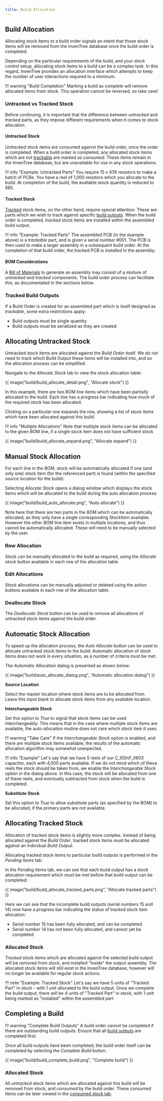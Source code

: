 ```yaml
---
title: Build Allocation
---
```


## Build Allocation

Allocating stock items to a build order signals an intent that those stock items will be removed from the InvenTree database once the build order is completed.

Depending on the particular requirements of the build, and your stock control setup, allocating stock items to a build can be a complex task. In this regard, InvenTree provides an allocation interface which attempts to keep the number of user interactions required to a minimum.

!!! warning "Build Completion"
    Marking a build as *complete* will remove allocated items from stock. This operation cannot be reversed, so take care!

### Untracked vs Tracked Stock

Before continuing, it is important that the difference between *untracked* and *tracked* parts, as they impose different requirements when it comes to stock allocation.

#### Untracked Stock

*Untracked* stock items are consumed against the build order, once the order is completed. When a build order is completed, any allocated stock items which are not [trackable](../part/trackable.md) are marked as *consumed*. These items remain in the InvenTree database, but are unavailable for use in any stock operations.

!!! info "Example: Untracked Parts"
    You require 15 x 47K resistors to make a batch of PCBs. You have a reel of 1,000 resistors which you allocate to the build. At completion of the build, the available stock quantity is reduced to 985.

#### Tracked Stock

[Tracked](../part/trackable.md) stock items, on the other hand, require special attention. These are parts which we wish to track against specific [build outputs](./output.md). When the build order is completed, *tracked* stock items are installed *within* the assembled build output.

!!! info "Example: Tracked Parts"
    The assembled PCB (in the example above) is a *trackable* part, and is given a serial number #001. The PCB is then used to make a larger assembly in a subsequent build order. At the completion of that build order, the tracked PCB is *installed* in the assembly.

#### BOM Considerations

A [Bill of Materials](./bom.md) to generate an assembly may consist of a mixture of *untracked* and *tracked* components. The build order process can facilitate this, as documentated in the sections below.

### Tracked Build Outputs

If a Build Order is created for an assembled part which is itself designed as *trackable*, some extra restrictions apply:

- Build outputs must be single quantity
- Build outputs must be serialized as they are created

## Allocating Untracked Stock

Untracked stock items are allocated against the *Build Order* itself. We do not need to track which *Build Output* these items will be installed into, and so the allocation process can be simplified.

Navigate to the *Allocate Stock* tab to view the stock allocation table:

{{ image("build/build_allocate_detail.png", "Allocate stock") }}

In this example, there are two BOM line items which have been partially allocated to the build. Each line has a progress bar indicating how much of the required stock has been allocated.

Clicking on a particular row expands the row, showing a list of stock items which have been allocated against this build.

!!! info "Multiple Allocations"
    Note that multiple stock items can be allocated to the given BOM line, if a single stock item does not have sufficient stock

{{ image("build/build_allocate_expand.png", "Allocate expand") }}

## Manual Stock Allocation

For each line in the BOM, stock will be automatically allocated if one (and only one) stock item (for the referenced part) is found (within the specified *source location* for the build):

Selecting *Allocate Stock* opens a dialog window which displays the stock items which will be allocated to the build during the auto allocation process:

{{ image("build/build_auto_allocate.png", "Auto allocate") }}

Note here that there are two parts in the BOM which can be automatically allocated, as they only have a single corresponding StockItem available.
However the other BOM line item exists in multiple locations, and thus cannot be automatically allocated. These will need to be manually selected by the user.

### Row Allocation

Stock can be manually allocated to the build as required, using the *Allocate stock* button available in each row of the allocation table

### Edit Allocations

Stock allocations can be manually adjusted or deleted using the action buttons available in each row of the allocation table.

### Deallocate Stock

The *Deallocate Stock* button can be used to remove all allocations of untracked stock items against the build order.

## Automatic Stock Allocation

To speed up the allocation process, the *Auto Allocate* button can be used to allocate untracked stock items to the build. Automatic allocation of stock items does not work in every situation, as a number of criteria must be met.

The *Automatic Allocation* dialog is presented as shown below:

{{ image("build/auto_allocate_dialog.png", "Automatic allocation dialog") }}

**Source Location**

Select the master location where stock items are to be allocated from. Leave this input blank to allocate stock items from any available location.

**Interchangeable Stock**

Set this option to *True* to signal that stock items can be used interchangeably. This means that in the case where multiple stock items are available, the auto-allocation routine does not care which stock item it uses.

!!! warning "Take Care"
    If the *Interchangeable Stock* option is enabled, and there are multiple stock items available, the results of the automatic allocation algorithm may somewhat unexpected.

!!! info "Example"
    Let's say that we have 5 reels of our *C_100nF_0603* capacitor, each with 4,000 parts available. If we do not mind which of these reels the stock should be taken from, we enable the *Interchangeable Stock* option in the dialog above. In this case, the stock will be allocated from one of these reels, and eventually subtracted from stock when the build is completed.

**Substitute Stock**

Set this option to *True* to allow substitute parts (as specified by the BOM) to be allocated, if the primary parts are not available.

## Allocating Tracked Stock

Allocation of tracked stock items is slightly more complex. Instead of being allocated against the *Build Order*, tracked stock items must be allocated against an individual *Build Output*.

Allocating tracked stock items to particular build outputs is performed in the *Pending Items* tab:

In the *Pending Items* tab, we can see that each build output has a stock allocation requirement which must be met before that build output can be completed:

{{ image("build/build_allocate_tracked_parts.png", "Allocate tracked parts") }}

Here we can see that the incomplete build outputs (serial numbers 15 and 14) now have a progress bar indicating the status of tracked stock item allocation:

- Serial number 15 has been fully allocated, and can be completed
- Serial number 14 has not been fully allocated, and cannot yet be completed

### Allocated Stock

*Tracked* stock items which are allocated against the selected build output will be removed from stock, and installed "inside" the output assembly. The allocated stock items will still exist in the InvenTree database, however will no longer be available for regular stock actions.

!!! note "Example: Tracked Stock"
    Let's say we have 5 units of "Tracked Part" in stock - with 1 unit allocated to the build output. Once we complete the build output, there will be 4 units of "Tracked Part" in stock, with 1 unit being marked as "installed" within the assembled part

## Completing a Build

!!! warning "Complete Build Outputs"
    A build order cannot be completed if there are outstanding build outputs. Ensure that all [build outputs](./output.md) are completed first.

Once all build outputs have been completed, the build order itself can be completed by selecting the *Complete Build* button:

{{ image("build/build_complete_build.png", "Complete build") }}

### Allocated Stock

All *untracked* stock items which are allocated against this build will be removed from stock, and *consumed* by the build order. These consumed items can be later viewed in the [consumed stock tab](./build.md#consumed-stock).
